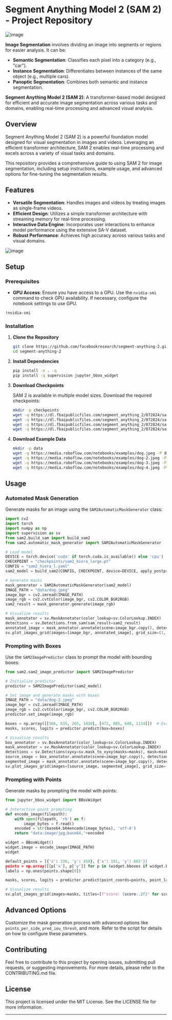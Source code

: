 # Segment Anything Model 2 (SAM 2) - Project Repository
![image](https://github.com/user-attachments/assets/b16c4745-08c6-424c-9d69-9a2cd0f0d86f)



**Image Segmentation** involves dividing an image into segments or regions for easier analysis. It can be:

- **Semantic Segmentation**: Classifies each pixel into a category (e.g., "car").
- **Instance Segmentation**: Differentiates between instances of the same object (e.g., multiple cars).
- **Panoptic Segmentation**: Combines both semantic and instance segmentation.

**Segment Anything Model 2 (SAM 2)**: A transformer-based model designed for efficient and accurate image segmentation across various tasks and domains, enabling real-time processing and advanced visual analysis.




## Overview

Segment Anything Model 2 (SAM 2) is a powerful foundation model designed for visual segmentation in images and videos. Leveraging an efficient transformer architecture, SAM 2 enables real-time processing and excels across a variety of visual tasks and domains.

This repository provides a comprehensive guide to using SAM 2 for image segmentation, including setup instructions, example usage, and advanced options for fine-tuning the segmentation results.

## Features

- **Versatile Segmentation**: Handles images and videos by treating images as single-frame videos.
- **Efficient Design**: Utilizes a simple transformer architecture with streaming memory for real-time processing.
- **Interactive Data Engine**: Incorporates user interactions to enhance model performance using the extensive SA-V dataset.
- **Robust Performance**: Achieves high accuracy across various tasks and visual domains.
  
![image](https://github.com/user-attachments/assets/16061293-97f7-4fca-8ee1-6c696a6bb2f3)

## Setup

### Prerequisites

- **GPU Access**: Ensure you have access to a GPU. Use the `nvidia-smi` command to check GPU availability. If necessary, configure the notebook settings to use GPU.

```bash
!nvidia-smi
```

### Installation

1. **Clone the Repository**

   ```bash
   git clone https://github.com/facebookresearch/segment-anything-2.git
   cd segment-anything-2
   ```

2. **Install Dependencies**

   ```bash
   pip install -e . -q
   pip install -q supervision jupyter_bbox_widget
   ```

3. **Download Checkpoints**

   SAM 2 is available in multiple model sizes. Download the required checkpoints:

   ```bash
   mkdir -p checkpoints
   wget -q https://dl.fbaipublicfiles.com/segment_anything_2/072824/sam2_hiera_tiny.pt -P checkpoints
   wget -q https://dl.fbaipublicfiles.com/segment_anything_2/072824/sam2_hiera_small.pt -P checkpoints
   wget -q https://dl.fbaipublicfiles.com/segment_anything_2/072824/sam2_hiera_base_plus.pt -P checkpoints
   wget -q https://dl.fbaipublicfiles.com/segment_anything_2/072824/sam2_hiera_large.pt -P checkpoints
   ```

4. **Download Example Data**

   ```bash
   mkdir -p data
   wget -q https://media.roboflow.com/notebooks/examples/dog.jpeg -P data
   wget -q https://media.roboflow.com/notebooks/examples/dog-2.jpeg -P data
   wget -q https://media.roboflow.com/notebooks/examples/dog-3.jpeg -P data
   wget -q https://media.roboflow.com/notebooks/examples/dog-4.jpeg -P data
   ```

## Usage

### Automated Mask Generation

Generate masks for an image using the `SAM2AutomaticMaskGenerator` class:

```python
import cv2
import torch
import numpy as np
import supervision as sv
from sam2.build_sam import build_sam2
from sam2.automatic_mask_generator import SAM2AutomaticMaskGenerator

# Load model
DEVICE = torch.device('cuda' if torch.cuda.is_available() else 'cpu')
CHECKPOINT = "checkpoints/sam2_hiera_large.pt"
CONFIG = "sam2_hiera_l.yaml"
sam2_model = build_sam2(CONFIG, CHECKPOINT, device=DEVICE, apply_postprocessing=False)

# Generate masks
mask_generator = SAM2AutomaticMaskGenerator(sam2_model)
IMAGE_PATH = "data/dog.jpeg"
image_bgr = cv2.imread(IMAGE_PATH)
image_rgb = cv2.cvtColor(image_bgr, cv2.COLOR_BGR2RGB)
sam2_result = mask_generator.generate(image_rgb)

# Visualize results
mask_annotator = sv.MaskAnnotator(color_lookup=sv.ColorLookup.INDEX)
detections = sv.Detections.from_sam(sam_result=sam2_result)
annotated_image = mask_annotator.annotate(scene=image_bgr.copy(), detections=detections)
sv.plot_images_grid(images=[image_bgr, annotated_image], grid_size=(1, 2), titles=['source image', 'segmented image'])
```

### Prompting with Boxes

Use the `SAM2ImagePredictor` class to prompt the model with bounding boxes:

```python
from sam2.sam2_image_predictor import SAM2ImagePredictor

# Initialize predictor
predictor = SAM2ImagePredictor(sam2_model)

# Set image and generate masks with boxes
IMAGE_PATH = "data/dog-2.jpeg"
image_bgr = cv2.imread(IMAGE_PATH)
image_rgb = cv2.cvtColor(image_bgr, cv2.COLOR_BGR2RGB)
predictor.set_image(image_rgb)

boxes = np.array([[166, 835, 265, 1010], [472, 885, 640, 1134]])  # Example boxes
masks, scores, logits = predictor.predict(box=boxes)

# Visualize results
box_annotator = sv.BoxAnnotator(color_lookup=sv.ColorLookup.INDEX)
mask_annotator = sv.MaskAnnotator(color_lookup=sv.ColorLookup.INDEX)
detections = sv.Detections(xyxy=sv.mask_to_xyxy(masks=masks), mask=masks.astype(bool))
source_image = box_annotator.annotate(scene=image_bgr.copy(), detections=detections)
segmented_image = mask_annotator.annotate(scene=image_bgr.copy(), detections=detections)
sv.plot_images_grid(images=[source_image, segmented_image], grid_size=(1, 2), titles=['source image', 'segmented image'])
```

### Prompting with Points

Generate masks by prompting the model with points:

```python
from jupyter_bbox_widget import BBoxWidget

# Interactive point prompting
def encode_image(filepath):
    with open(filepath, 'rb') as f:
        image_bytes = f.read()
    encoded = str(base64.b64encode(image_bytes), 'utf-8')
    return "data:image/jpg;base64,"+encoded

widget = BBoxWidget()
widget.image = encode_image(IMAGE_PATH)
widget

default_points = [{'x': 330, 'y': 450}, {'x': 191, 'y': 665'}]
points = np.array([[p['x'], p['y']] for p in (widget.bboxes if widget.bboxes else default_points)])
labels = np.ones(points.shape[0])

masks, scores, logits = predictor.predict(point_coords=points, point_labels=labels, multimask_output=True)

# Visualize results
sv.plot_images_grid(images=masks, titles=[f"score: {score:.2f}" for score in scores], grid_size=(1, 3), size=(12, 12))
```

## Advanced Options

Customize the mask generation process with advanced options like `points_per_side`, `pred_iou_thresh`, and more. Refer to the script for details on how to configure these parameters.

## Contributing

Feel free to contribute to this project by opening issues, submitting pull requests, or suggesting improvements. For more details, please refer to the CONTRIBUTING.md file.

## License

This project is licensed under the MIT License. See the LICENSE file for more information.

---
